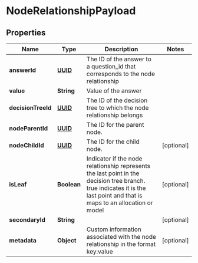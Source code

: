 
# NodeRelationshipPayload

## Properties
Name | Type | Description | Notes
------------ | ------------- | ------------- | -------------
**answerId** | [**UUID**](UUID.md) | The ID of the answer to a question_id that corresponds to the node relationship | 
**value** | **String** | Value of the answer | 
**decisionTreeId** | [**UUID**](UUID.md) | The ID of the decision tree to which the node relationship belongs | 
**nodeParentId** | [**UUID**](UUID.md) | The ID for the parent node. | 
**nodeChildId** | [**UUID**](UUID.md) | The ID for the child node. |  [optional]
**isLeaf** | **Boolean** | Indicator if the node relationship represents the last point in the decision tree branch. true indicates it is the last point and that is maps to an allocation or model |  [optional]
**secondaryId** | **String** |  |  [optional]
**metadata** | **Object** | Custom information associated with the node relationship in the format key:value |  [optional]



